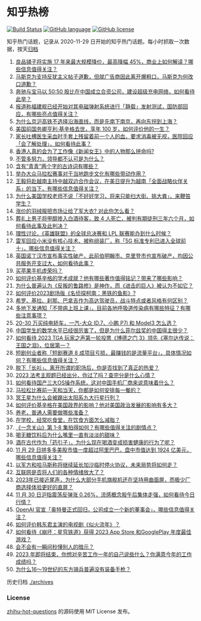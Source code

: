 # 知乎热榜
[![Build Status](https://github.com/ToWeLong/zhihu-hot-questions/workflows/CI/badge.svg)](https://github.com/ToWeLong/zhihu-hot-questions/actions)
[![GitHub language](https://img.shields.io/badge/language-golang-orange.svg)](https://golang.org/)
[![GitHub license](https://img.shields.io/github/license/ToWeLong/zhihu-hot-questions)](https://github.com/ToWeLong/zhihu-hot-questions/blob/main/LICENSE)

知乎热门话题，记录从 2020-11-29 日开始的知乎热门话题。每小时抓取一次数据，按天[归档](./archives)

<!-- BEGIN -->

1. [良品铺子将实施 17 年来最大规模降价，最高降幅 45%，商业上如何解读？哪些信息值得关注？](https://www.zhihu.com/question/632656659)
1. [马斯克为支持反犹主义帖子道歉，但就广告商因此离开爆粗口，马斯克为何改口道歉？](https://www.zhihu.com/question/632603352)
1. [奔驰与宝马以 50:50 股比在中国成立合资公司，建设超级充电网络，如何看待此举？](https://www.zhihu.com/question/632636896)
1. [报道称福建舰已经开始对其电磁弹射系统进行「静载」发射测试，国防部回应，有哪些亮点值得关注？](https://www.zhihu.com/question/632669255)
1. [为什么京沪高铁不选择沿海直线，而是先南下南京，再向东拐到上海？](https://www.zhihu.com/question/632110425)
1. [美国前国务卿亨利·基辛格去世，享年 100 岁，如何评价他的一生？](https://www.zhihu.com/question/632595628)
1. [家长吐槽医生采血时手套上残留着前一个人的血，要求消毒被无视，医院回应「会了解处理」，如何看待此事？](https://www.zhihu.com/question/632123641)
1. [香港人真的会为了工作像《新闻女王》中的人物那么拼命吗?](https://www.zhihu.com/question/631332436)
1. [不管多努力，领导都不认可是为什么？](https://www.zhihu.com/question/632565440)
1. [含有“青青”两个字的古诗词有哪些？](https://www.zhihu.com/question/632586793)
1. [举办大众马拉松赛事对于当地跑步文化有哪些带动作用？](https://www.zhihu.com/question/629063086)
1. [王毅将赴越南主持中越双边合作会议，在美日提升为越南「全面战略伙伴关系」的当下，有哪些信息值得关注？](https://www.zhihu.com/question/632639317)
1. [为什么美国学校老师不说「不好好学习，将来只能扫大街、挑大粪」，来鞭笞学生？](https://www.zhihu.com/question/632232275)
1. [涨价的羽绒服把市场让给了军大衣? 对此你怎么看？](https://www.zhihu.com/question/632082745)
1. [葬礼上男子将甲醇掺入白酒待客，致 4 人死亡，被判有期徒刑三年六个月，如何看待此事及此判决？](https://www.zhihu.com/question/632459666)
1. [理性讨论，《英雄联盟》的全球总决赛和 LPL 联赛能办到什么时候？](https://www.zhihu.com/question/631867924)
1. [雷军回应小米没有核心技术、被称组装厂，称「5G 标准专利已进入全球前十」，哪些信息值得关注？](https://www.zhihu.com/question/632633079)
1. [英国诺丁汉市宣布事实性破产，此前伯明翰市、克里登市也宣布破产，均因公共服务开支过大，如何看待此事？](https://www.zhihu.com/question/632588359)
1. [买苹果手机虚荣吗？](https://www.zhihu.com/question/632537917)
1. [如何评价基辛格的学术成就？他有哪些著作值得铭记？带来了哪些影响？](https://www.zhihu.com/question/632600303)
1. [为什么普遍认为《反叛的鲁路修》是神作，而《进击的巨人》被认为不如它？](https://www.zhihu.com/question/630203585)
1. [如何评价2023剧场版《名侦探柯南：黑铁的鱼影》?](https://www.zhihu.com/question/632559516)
1. [希罗、基拉、刹那、巴拿吉作为高达驾驶员，战斗特点或者风格有何区别？](https://www.zhihu.com/question/322780829)
1. [多地下发通知「不带病上班上课」，目前各地呼吸道传染病有哪些特征？有哪些注意事项？](https://www.zhihu.com/question/632295008)
1. [20-30 万买纯电轿车，一汽-大众 ID.7、小鹏 P7i 和 Model3 怎么选？](https://www.zhihu.com/question/632687681)
1. [中国学生的数学水平已经很厉害了，但是为什么菲尔兹奖的中国得主很少？](https://www.zhihu.com/question/629163444)
1. [如何看待 2023 TGA 玩家之声第一轮投票《博德之门 3》领先《塞尔达传说：王国之泪》，位居第一？](https://www.zhihu.com/question/632450581)
1. [短剧创业者称「短剧赛道 8 成项目亏损，最赚钱的是流量平台」，具体情况如何？有哪些信息值得关注？](https://www.zhihu.com/question/632600417)
1. [脱下「长衫」、离开所谓的职场后，你是否找到了真正的热爱？](https://www.zhihu.com/question/630269977)
1. [2023 法考主观题已经出分，你过了吗？查完分是什么心情？](https://www.zhihu.com/question/632477631)
1. [如何看待国产三大OS操作系统，这对中国手机厂商来说意味着什么？](https://www.zhihu.com/question/632628337)
1. [马拉松比赛前一天和当天，你都是如何安排每一餐的？](https://www.zhihu.com/question/556145711)
1. [冥王星为什么会被踢出太阳系九大行星行列？](https://www.zhihu.com/question/594037885)
1. [如何评价基辛格在美国政界的影响？他对美国政治发展的影响有多大？](https://www.zhihu.com/question/632599541)
1. [养老，普通人需要做哪些准备？](https://www.zhihu.com/question/632623066)
1. [在学校，经常吃食堂，在饮食方面怎么减脂？](https://www.zhihu.com/question/357867075)
1. [《一念关山》第 1-8 集拍得如何？有哪些值得关注的剧情点？](https://www.zhihu.com/question/632503399)
1. [喝无糖饮料后为什么嘴里一直有淡淡的甜味？](https://www.zhihu.com/question/58110390)
1. [酒在古代作为「药引子」，为什么现在喝酒变成损害健康的行为了呢？](https://www.zhihu.com/question/630319979)
1. [11 月 29 日拼多多美股市值一度超过阿里巴巴，盘中市值达到 1924 亿美元，哪些信息值得关注？](https://www.zhihu.com/question/632550833)
1. [以军方和哈马斯称将继续延长加沙临时停火协议，未来局势将如何走？](https://www.zhihu.com/question/632628953)
1. [互联网是否将人们的各种情绪放大了？](https://www.zhihu.com/question/630150006)
1. [2023年已接近尾声，为什么大部分手机旗舰机还在坚持用曲面屏，而极少厂商选择体验更好的直屏？](https://www.zhihu.com/question/632624963)
1. [11 月 30 日沪指震荡反弹涨 0.26%，流感概念股午后集体走强，如何看待今日行情？](https://www.zhihu.com/question/632592553)
1. [OpenAI 官宣「奥特曼正式回归，公司成立一个新的董事会」，哪些信息值得关注？](https://www.zhihu.com/question/632596314)
1. [如何评价韩东君主演的电视剧《似火流年》？](https://www.zhihu.com/question/630828549)
1. [如何看待《崩坏：星穹铁道》获得 2023 App Store 和GooglePlay 年度最佳游戏？](https://www.zhihu.com/question/632611961)
1. [会不会有一瞬间秒懂别人的暗示？](https://www.zhihu.com/question/627401775)
1. [2023 年即将结束，你想对辛苦工作一年的自己说些什么？你满意今年的工作成绩吗？](https://www.zhihu.com/question/630270358)
1. [为什么16～19世纪的东方骑兵普遍没有装备手枪？](https://www.zhihu.com/question/620907309)

<!-- END -->

历史归档 [./archives](./archives)


### License
[zhihu-hot-questions](https://github.com/towelong/zhihu-hot-questions) 的源码使用 MIT License 发布。